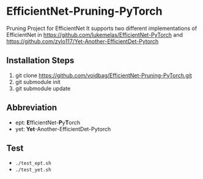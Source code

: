 # EfficientNet-Pruning-PyTorch
Pruning Project for EfficientNet
It supports two different implementations of EfficientNet in https://github.com/lukemelas/EfficientNet-PyTorch and https://github.com/zylo117/Yet-Another-EfficientDet-Pytorch

## Installation Steps
1. git clone https://github.com/voidbag/EfficientNet-Pruning-PyTorch.git
2. git submodule init
3. git submodule update

## Abbreviation
- ept: **E**fficientNet-**P**y**T**orch
- yet: **Yet**-Another-EfficientDet-Pytorch

## Test
- `./test_ept.sh`
- `./test_yet.sh`
